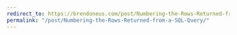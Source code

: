 ```yaml
---
redirect_to: https://brendoneus.com/post/Numbering-the-Rows-Returned-from-a-SQL-Query/
permalink: "/post/Numbering-the-Rows-Returned-from-a-SQL-Query/"
---
```

